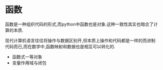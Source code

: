 # 函数

函数是一种组织代码的形式,而python中函数也是对象.这种一致性其实也暗合了计算的本质.

现代计算机语言往往将操作与数据区别开,但本质上操作和代码都是一样的而进制代码而已,而在数学中,函数映射和数据也是相互可以转化的.

+ 函数式一等对象
+ 变量作用域与闭包
